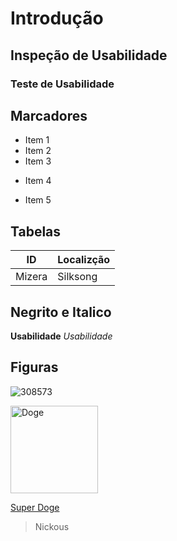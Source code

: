 # Introdução

## Inspeção de Usabilidade

### Teste de Usabilidade





## Marcadores
- Item 1
- Item 2
- Item 3
+ Item 4
* Item 5

## Tabelas

|ID|Localizção|
|--|----------|
|Mizera|Silksong|

## Negrito e Italico


**Usabilidade**
_Usabilidade_

## Figuras
![308573](https://github.com/user-attachments/assets/ec23e4b2-3df5-4dc2-865a-6b0336d176c1)

<img src="https://github.com/user-attachments/assets/ec23e4b2-3df5-4dc2-865a-6b0336d176c1" alt="Doge" width="140" heigth="150">

[Super Doge](https://github.com/user-attachments/assets/ec23e4b2-3df5-4dc2-865a-6b0336d176c1)

> Nickous

